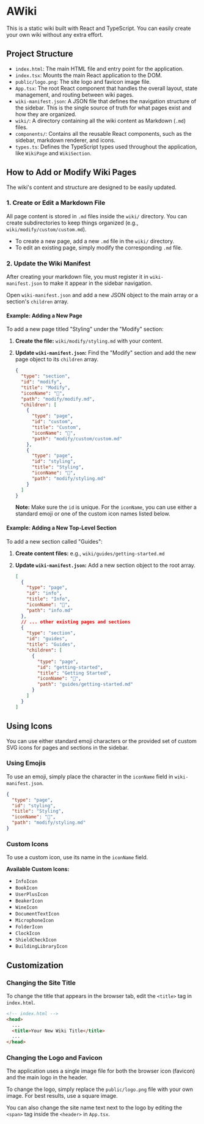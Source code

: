 # AWiki

This is a static wiki built with React and TypeScript. You can easily create your own wiki without any extra effort.

## Project Structure

-   `index.html`: The main HTML file and entry point for the application.
-   `index.tsx`: Mounts the main React application to the DOM.
-   `public/logo.png`: The site logo and favicon image file.
-   `App.tsx`: The root React component that handles the overall layout, state management, and routing between wiki pages.
-   `wiki-manifest.json`: A JSON file that defines the navigation structure of the sidebar. This is the single source of truth for what pages exist and how they are organized.
-   `wiki/`: A directory containing all the wiki content as Markdown (`.md`) files.
-   `components/`: Contains all the reusable React components, such as the sidebar, markdown renderer, and icons.
-   `types.ts`: Defines the TypeScript types used throughout the application, like `WikiPage` and `WikiSection`.

## How to Add or Modify Wiki Pages

The wiki's content and structure are designed to be easily updated.

### 1. Create or Edit a Markdown File

All page content is stored in `.md` files inside the `wiki/` directory. You can create subdirectories to keep things organized (e.g., `wiki/modify/custom/custom.md`).

-   To create a new page, add a new `.md` file in the `wiki/` directory.
-   To edit an existing page, simply modify the corresponding `.md` file.

### 2. Update the Wiki Manifest

After creating your markdown file, you must register it in `wiki-manifest.json` to make it appear in the sidebar navigation.

Open `wiki-manifest.json` and add a new JSON object to the main array or a section's `children` array.

#### Example: Adding a New Page

To add a new page titled "Styling" under the "Modify" section:

1.  **Create the file:** `wiki/modify/styling.md` with your content.

2.  **Update `wiki-manifest.json`:** Find the "Modify" section and add the new page object to its `children` array.

    ```json
    {
      "type": "section",
      "id": "modify",
      "title": "Modify",
      "iconName": "🍷",
      "path": "modify/modify.md",
      "children": [
        {
          "type": "page",
          "id": "custom",
          "title": "Сustom",
          "iconName": "👤",
          "path": "modify/custom/custom.md"
        },
        {
          "type": "page",
          "id": "styling",
          "title": "Styling",
          "iconName": "🎨",
          "path": "modify/styling.md"
        }
      ]
    }
    ```
    **Note:** Make sure the `id` is unique. For the `iconName`, you can use either a standard emoji or one of the custom icon names listed below.

#### Example: Adding a New Top-Level Section

To add a new section called "Guides":

1.  **Create content files:** e.g., `wiki/guides/getting-started.md`

2.  **Update `wiki-manifest.json`:** Add a new section object to the root array.

    ```json
    [
      {
        "type": "page",
        "id": "info",
        "title": "Info",
        "iconName": "📁",
        "path": "info.md"
      },
      // ... other existing pages and sections
      {
        "type": "section",
        "id": "guides",
        "title": "Guides",
        "children": [
          {
            "type": "page",
            "id": "getting-started",
            "title": "Getting Started",
            "iconName": "🚀",
            "path": "guides/getting-started.md"
          }
        ]
      }
    ]
    ```

## Using Icons

You can use either standard emoji characters or the provided set of custom SVG icons for pages and sections in the sidebar.

### Using Emojis

To use an emoji, simply place the character in the `iconName` field in `wiki-manifest.json`.

```json
{
  "type": "page",
  "id": "styling",
  "title": "Styling",
  "iconName": "🎨",
  "path": "modify/styling.md"
}
```

### Custom Icons

To use a custom icon, use its name in the `iconName` field.

**Available Custom Icons:**

-   `InfoIcon`
-   `BookIcon`
-   `UserPlusIcon`
-   `BeakerIcon`
-   `WineIcon`
-   `DocumentTextIcon`
-   `MicrophoneIcon`
-   `FolderIcon`
-   `ClockIcon`
-   `ShieldCheckIcon`
-   `BuildingLibraryIcon`

## Customization

### Changing the Site Title

To change the title that appears in the browser tab, edit the `<title>` tag in `index.html`.

```html
<!-- index.html -->
<head>
  ...
  <title>Your New Wiki Title</title>
  ...
</head>
```

### Changing the Logo and Favicon

The application uses a single image file for both the browser icon (favicon) and the main logo in the header.

To change the logo, simply replace the `public/logo.png` file with your own image. For best results, use a square image.

You can also change the site name text next to the logo by editing the `<span>` tag inside the `<header>` in `App.tsx`.
